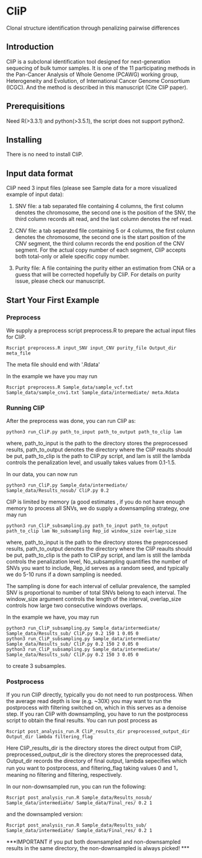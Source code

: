 # CliP
Clonal structure identification through penalizing pairwise differences

## Introduction
CliP is a subclonal identification tool designed for next-generation sequecing of bulk tumor samples. It is one of the 11  participating methods in the Pan-Cancer Analysis of Whole Genome (PCAWG) working group, Heterogeneity and Evolution, of International Cancer Genome Consortium (ICGC). And the method is described in this manuscript (Cite CliP paper).

## Prerequisitions
Need R(>3.3.1) and python(>3.5.1), the script does not support python2.

## Installing
There is no need to install CliP.
## Input data format
CliP need 3 input files (please see Sample data for a more visualized example of input data):

1. SNV file: a tab separated file containing 4 columns, the first column denotes the chromosome, the second one is the position of the SNV, the third column records alt read, and the last column denotes the ref read.

2. CNV file: a tab separated file containing 5 or 4 columns, the first column denotes the chromosome, the second one is the start position of the CNV segment, the third column records the end position of the CNV segment. For the actual copy number of each segment, CliP accepts both total-only or allele specific copy number.

3. Purity file: A file containing the purity either an estimation from CNA or a guess that will be corrected hopefully by CliP. For details on purity issue, please check our manuscript. 

## Start Your First Example

### Preprocess 
We supply a preprocess script preprocess.R to prepare the actual input files for CliP.
```
Rscript preprocess.R input_SNV input_CNV purity_file Output_dir meta_file
```
The meta file should end with '.Rdata'

In the example we have you may run
```
Rscript preprocess.R Sample_data/sample_vcf.txt Sample_data/sample_cnv1.txt Sample_data/intermediate/ meta.Rdata
```

### Running CliP
After the preprocess was done, you can run CliP as:
```
python3 run_CliP.py path_to_input path_to_output path_to_clip lam
```
where, path_to_input is the path to the directory stores the preprocessed results, path_to_output denotes the directory where the CliP reaults should be put, path_to_clip is the path to CliP.py script, and lam is still the lambda controls the penalization level, and usually takes values from 0.1-1.5.

In our data, you can now run
```
python3 run_CliP.py Sample_data/intermediate/ Sample_data/Results_nosub/ CliP.py 0.2
```

CliP is limited by memory (a good estimates , if you do not have enough memory to process all SNVs, we do supply a downsampling strategy, one may run 
```
python3 run_CliP_subsampling.py path_to_input path_to_output path_to_clip lam No_subsampling Rep_id window_size overlap_size
```
where, path_to_input is the path to the directory stores the preprocessed results, path_to_output denotes the directory where the CliP reaults should be put, path_to_clip is the path to CliP.py script, and lam is still the lambda controls the penalization level, No_subsampling quantifies the number of SNVs you want to include, Rep_id serves as a random seed, and typically we do 5-10 runs if a down sampling is needed. 

The sampling is done for each interval of cellular prevalence, the sampled SNV is proportional to number of total SNVs belong to each interval. The window_size argument controls the length of the interval, overlap_size controls how large two consecutive windows overlaps. 

In the example we have, you may run
```
python3 run_CliP_subsampling.py Sample_data/intermediate/ Sample_data/Results_sub/ CliP.py 0.2 150 1 0.05 0
python3 run_CliP_subsampling.py Sample_data/intermediate/ Sample_data/Results_sub/ CliP.py 0.2 150 2 0.05 0
python3 run_CliP_subsampling.py Sample_data/intermediate/ Sample_data/Results_sub/ CliP.py 0.2 150 3 0.05 0
```
to create 3 subsamples.
### Postprocess
If you run CliP directly, typically you do not need to run postprocess. When the average read depth is low (e.g. ~30X) you may want to run the postprocess with filtering switched on, which in this serves as a denoise step. If you ran CliP with downsampling, you have to run the postprocess script to obtain the final results. You can run post process as
```
Rscript post_analysis_run.R CliP_results_dir preprocessed_output_dir Output_dir lambda filtering_flag
```
Here CliP_results_dir is the directory stores the direct output from CliP, preprocessed_output_dir is the directory stores the preprocessed data, Output_dir records the directory of final output, lambda sepecifies which run you want to postprocess, and 
filtering_flag taking values 0 and 1， meaning no filtering and filtering, respectively. 

In our non-downsampled run, you can run the following:
```
Rscript post_analysis_run.R Sample_data/Results_nosub/ Sample_data/intermediate/ Sample_data/Final_res/ 0.2 1
```
and the downsampled version:
```
Rscript post_analysis_run.R Sample_data/Results_sub/ Sample_data/intermediate/ Sample_data/Final_res/ 0.2 1
```
***IMPORTANT if you put both downsampled and non-downsampled results in the same directory, the non-downsampled is always picked! ***





